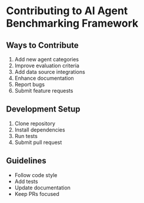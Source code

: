 # Contributing to AI Agent Benchmarking Framework

## Ways to Contribute

1. Add new agent categories
2. Improve evaluation criteria
3. Add data source integrations
4. Enhance documentation
5. Report bugs
6. Submit feature requests

## Development Setup

1. Clone repository
2. Install dependencies
3. Run tests
4. Submit pull request

## Guidelines

- Follow code style
- Add tests
- Update documentation
- Keep PRs focused 
